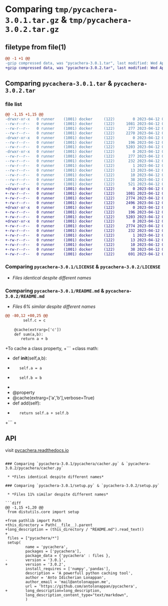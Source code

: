 # Comparing `tmp/pycachera-3.0.1.tar.gz` & `tmp/pycachera-3.0.2.tar.gz`

## filetype from file(1)

```diff
@@ -1 +1 @@
-gzip compressed data, was "pycachera-3.0.1.tar", last modified: Wed Apr 12 03:30:48 2023, max compression
+gzip compressed data, was "pycachera-3.0.2.tar", last modified: Wed Apr 12 03:37:45 2023, max compression
```

## Comparing `pycachera-3.0.1.tar` & `pycachera-3.0.2.tar`

### file list

```diff
@@ -1,15 +1,15 @@
-drwxr-xr-x   0 runner    (1001) docker     (122)        0 2023-04-12 03:30:48.423467 pycachera-3.0.1/
--rw-r--r--   0 runner    (1001) docker     (122)     1081 2023-04-12 03:30:36.000000 pycachera-3.0.1/LICENSE
--rw-r--r--   0 runner    (1001) docker     (122)      277 2023-04-12 03:30:48.423467 pycachera-3.0.1/PKG-INFO
--rw-r--r--   0 runner    (1001) docker     (122)     2270 2023-04-12 03:30:36.000000 pycachera-3.0.1/README.md
-drwxr-xr-x   0 runner    (1001) docker     (122)        0 2023-04-12 03:30:48.423467 pycachera-3.0.1/pycachera/
--rw-r--r--   0 runner    (1001) docker     (122)      196 2023-04-12 03:30:36.000000 pycachera-3.0.1/pycachera/__init__.py
--rw-r--r--   0 runner    (1001) docker     (122)     5203 2023-04-12 03:30:36.000000 pycachera-3.0.1/pycachera/cacher.py
-drwxr-xr-x   0 runner    (1001) docker     (122)        0 2023-04-12 03:30:48.423467 pycachera-3.0.1/pycachera.egg-info/
--rw-r--r--   0 runner    (1001) docker     (122)      277 2023-04-12 03:30:48.000000 pycachera-3.0.1/pycachera.egg-info/PKG-INFO
--rw-r--r--   0 runner    (1001) docker     (122)      232 2023-04-12 03:30:48.000000 pycachera-3.0.1/pycachera.egg-info/SOURCES.txt
--rw-r--r--   0 runner    (1001) docker     (122)        1 2023-04-12 03:30:48.000000 pycachera-3.0.1/pycachera.egg-info/dependency_links.txt
--rw-r--r--   0 runner    (1001) docker     (122)       13 2023-04-12 03:30:48.000000 pycachera-3.0.1/pycachera.egg-info/requires.txt
--rw-r--r--   0 runner    (1001) docker     (122)       10 2023-04-12 03:30:48.000000 pycachera-3.0.1/pycachera.egg-info/top_level.txt
--rw-r--r--   0 runner    (1001) docker     (122)       38 2023-04-12 03:30:48.423467 pycachera-3.0.1/setup.cfg
--rw-r--r--   0 runner    (1001) docker     (122)      521 2023-04-12 03:30:36.000000 pycachera-3.0.1/setup.py
+drwxr-xr-x   0 runner    (1001) docker     (122)        0 2023-04-12 03:37:45.947222 pycachera-3.0.2/
+-rw-r--r--   0 runner    (1001) docker     (122)     1081 2023-04-12 03:37:36.000000 pycachera-3.0.2/LICENSE
+-rw-r--r--   0 runner    (1001) docker     (122)     2774 2023-04-12 03:37:45.947222 pycachera-3.0.2/PKG-INFO
+-rw-r--r--   0 runner    (1001) docker     (122)     2496 2023-04-12 03:37:36.000000 pycachera-3.0.2/README.md
+drwxr-xr-x   0 runner    (1001) docker     (122)        0 2023-04-12 03:37:45.947222 pycachera-3.0.2/pycachera/
+-rw-r--r--   0 runner    (1001) docker     (122)      196 2023-04-12 03:37:36.000000 pycachera-3.0.2/pycachera/__init__.py
+-rw-r--r--   0 runner    (1001) docker     (122)     5203 2023-04-12 03:37:36.000000 pycachera-3.0.2/pycachera/cacher.py
+drwxr-xr-x   0 runner    (1001) docker     (122)        0 2023-04-12 03:37:45.947222 pycachera-3.0.2/pycachera.egg-info/
+-rw-r--r--   0 runner    (1001) docker     (122)     2774 2023-04-12 03:37:45.000000 pycachera-3.0.2/pycachera.egg-info/PKG-INFO
+-rw-r--r--   0 runner    (1001) docker     (122)      232 2023-04-12 03:37:45.000000 pycachera-3.0.2/pycachera.egg-info/SOURCES.txt
+-rw-r--r--   0 runner    (1001) docker     (122)        1 2023-04-12 03:37:45.000000 pycachera-3.0.2/pycachera.egg-info/dependency_links.txt
+-rw-r--r--   0 runner    (1001) docker     (122)       13 2023-04-12 03:37:45.000000 pycachera-3.0.2/pycachera.egg-info/requires.txt
+-rw-r--r--   0 runner    (1001) docker     (122)       10 2023-04-12 03:37:45.000000 pycachera-3.0.2/pycachera.egg-info/top_level.txt
+-rw-r--r--   0 runner    (1001) docker     (122)       38 2023-04-12 03:37:45.947222 pycachera-3.0.2/setup.cfg
+-rw-r--r--   0 runner    (1001) docker     (122)      691 2023-04-12 03:37:36.000000 pycachera-3.0.2/setup.py
```

### Comparing `pycachera-3.0.1/LICENSE` & `pycachera-3.0.2/LICENSE`

 * *Files identical despite different names*

### Comparing `pycachera-3.0.1/README.md` & `pycachera-3.0.2/README.md`

 * *Files 6% similar despite different names*

```diff
@@ -80,12 +80,25 @@
        self.c = c
    
    @cache(extrarg=['c'])
    def sum(a,b):
       return a + b  
 ```
 
+To cache a class property,
+```
+class math:
+    def __init__(self,a,b):
+        self.a = a
+        self.b = b
+    
+    @property
+    @cache(extrarg=['a','b'],verbose=True)
+    def add(self):
+        return self.a + self.b
+```
+
 
 
 ## API
 
 visit [pycachera.readthedocs.io](https://pycachera.readthedocs.io/en/latest/)
```

### Comparing `pycachera-3.0.1/pycachera/cacher.py` & `pycachera-3.0.2/pycachera/cacher.py`

 * *Files identical despite different names*

### Comparing `pycachera-3.0.1/setup.py` & `pycachera-3.0.2/setup.py`

 * *Files 11% similar despite different names*

```diff
@@ -1,15 +1,20 @@
 from distutils.core import setup
 
+from pathlib import Path
+this_directory = Path(__file__).parent
+long_description = (this_directory / "README.md").read_text()
+
 files = ["pycachera/*"]
 setup(
         name = 'pycachera',
         packages = ['pycachera'],
         package_data = {'pycachera' : files },
-        version = '3.0.1',
+        version = '3.0.2',
         install_requires = ['numpy','pandas'],
         description = 'A powerfull python caching tool',
         author = 'Anto Idicherian Lonappan',
         author_email = 'mail@antolonappan.me',
         url = 'https://github.com/antolonappan/pycachera',
+        long_description=long_description,
         long_description_content_type="text/markdown",
         )
```

